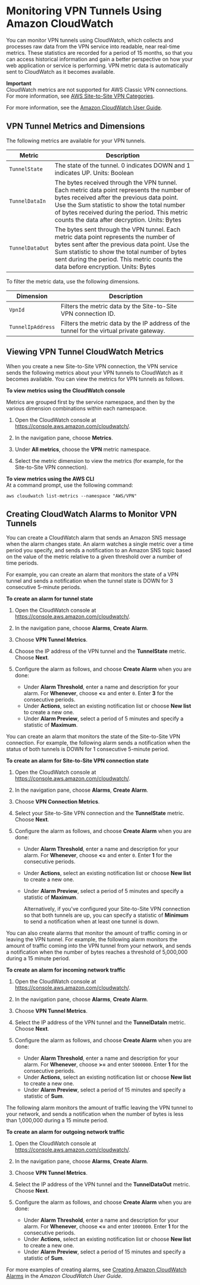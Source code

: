 # Monitoring VPN Tunnels Using Amazon CloudWatch<a name="monitoring-cloudwatch-vpn"></a>

You can monitor VPN tunnels using CloudWatch, which collects and processes raw data from the VPN service into readable, near real\-time metrics\. These statistics are recorded for a period of 15 months, so that you can access historical information and gain a better perspective on how your web application or service is performing\. VPN metric data is automatically sent to CloudWatch as it becomes available\.

**Important**  
CloudWatch metrics are not supported for AWS Classic VPN connections\. For more information, see [AWS Site\-to\-Site VPN Categories](VPC_VPN.md#vpn-categories)\.

For more information, see the [Amazon CloudWatch User Guide](https://docs.aws.amazon.com/AmazonCloudWatch/latest/monitoring/)\.

## VPN Tunnel Metrics and Dimensions<a name="metrics-dimensions-vpn"></a>

The following metrics are available for your VPN tunnels\.


| Metric | Description | 
| --- | --- | 
|  `TunnelState`  |  The state of the tunnel\. 0 indicates DOWN and 1 indicates UP\. Units: Boolean  | 
|  `TunnelDataIn`  |  The bytes received through the VPN tunnel\. Each metric data point represents the number of bytes received after the previous data point\. Use the Sum statistic to show the total number of bytes received during the period\. This metric counts the data after decryption\. Units: Bytes  | 
|  `TunnelDataOut`  |  The bytes sent through the VPN tunnel\. Each metric data point represents the number of bytes sent after the previous data point\. Use the Sum statistic to show the total number of bytes sent during the period\. This metric counts the data before encryption\. Units: Bytes  | 

To filter the metric data, use the following dimensions\.


| Dimension | Description | 
| --- | --- | 
| `VpnId` |  Filters the metric data by the Site\-to\-Site VPN connection ID\.  | 
| `TunnelIpAddress` |  Filters the metric data by the IP address of the tunnel for the virtual private gateway\.  | 

## Viewing VPN Tunnel CloudWatch Metrics<a name="viewing-metrics"></a>

When you create a new Site\-to\-Site VPN connection, the VPN service sends the following metrics about your VPN tunnels to CloudWatch as it becomes available\. You can view the metrics for VPN tunnels as follows\.

**To view metrics using the CloudWatch console**

Metrics are grouped first by the service namespace, and then by the various dimension combinations within each namespace\.

1. Open the CloudWatch console at [https://console\.aws\.amazon\.com/cloudwatch/](https://console.aws.amazon.com/cloudwatch/)\.

1. In the navigation pane, choose **Metrics**\.

1. Under **All metrics**, choose the **VPN** metric namespace\.

1. Select the metric dimension to view the metrics \(for example, for the Site\-to\-Site VPN connection\)\.

**To view metrics using the AWS CLI**  
At a command prompt, use the following command:

```
aws cloudwatch list-metrics --namespace "AWS/VPN"
```

## Creating CloudWatch Alarms to Monitor VPN Tunnels<a name="creating-alarms-vpn"></a>

You can create a CloudWatch alarm that sends an Amazon SNS message when the alarm changes state\. An alarm watches a single metric over a time period you specify, and sends a notification to an Amazon SNS topic based on the value of the metric relative to a given threshold over a number of time periods\. 

For example, you can create an alarm that monitors the state of a VPN tunnel and sends a notification when the tunnel state is DOWN for 3 consecutive 5\-minute periods\.

**To create an alarm for tunnel state**

1. Open the CloudWatch console at [https://console\.aws\.amazon\.com/cloudwatch/](https://console.aws.amazon.com/cloudwatch/)\.

1. In the navigation pane, choose **Alarms**, **Create Alarm**\.

1. Choose **VPN Tunnel Metrics**\.

1. Choose the IP address of the VPN tunnel and the **TunnelState** metric\. Choose **Next**\.

1. Configure the alarm as follows, and choose **Create Alarm** when you are done:
   + Under **Alarm Threshold**, enter a name and description for your alarm\. For **Whenever**, choose **<=** and enter `0`\. Enter **3** for the consecutive periods\.
   + Under **Actions**, select an existing notification list or choose **New list** to create a new one\. 
   + Under **Alarm Preview**, select a period of 5 minutes and specify a statistic of **Maximum**\.

You can create an alarm that monitors the state of the Site\-to\-Site VPN connection\. For example, the following alarm sends a notification when the status of both tunnels is DOWN for 1 consecutive 5\-minute period\.

**To create an alarm for Site\-to\-Site VPN connection state**

1. Open the CloudWatch console at [https://console\.aws\.amazon\.com/cloudwatch/](https://console.aws.amazon.com/cloudwatch/)\.

1. In the navigation pane, choose **Alarms**, **Create Alarm**\.

1. Choose **VPN Connection Metrics**\.

1. Select your Site\-to\-Site VPN connection and the **TunnelState** metric\. Choose **Next**\.

1. Configure the alarm as follows, and choose **Create Alarm** when you are done:
   + Under **Alarm Threshold**, enter a name and description for your alarm\. For **Whenever**, choose **<=** and enter `0`\. Enter **1** for the consecutive periods\.
   + Under **Actions**, select an existing notification list or choose **New list** to create a new one\. 
   + Under **Alarm Preview**, select a period of 5 minutes and specify a statistic of **Maximum**\.

     Alternatively, if you've configured your Site\-to\-Site VPN connection so that both tunnels are up, you can specify a statistic of **Minimum** to send a notification when at least one tunnel is down\.

You can also create alarms that monitor the amount of traffic coming in or leaving the VPN tunnel\. For example, the following alarm monitors the amount of traffic coming into the VPN tunnel from your network, and sends a notification when the number of bytes reaches a threshold of 5,000,000 during a 15 minute period\.

**To create an alarm for incoming network traffic**

1. Open the CloudWatch console at [https://console\.aws\.amazon\.com/cloudwatch/](https://console.aws.amazon.com/cloudwatch/)\.

1. In the navigation pane, choose **Alarms**, **Create Alarm**\.

1. Choose **VPN Tunnel Metrics**\.

1. Select the IP address of the VPN tunnel and the **TunnelDataIn** metric\. Choose **Next**\.

1. Configure the alarm as follows, and choose **Create Alarm** when you are done:
   + Under **Alarm Threshold**, enter a name and description for your alarm\. For **Whenever**, choose **>=** and enter `5000000`\. Enter **1** for the consecutive periods\.
   + Under **Actions**, select an existing notification list or choose **New list** to create a new one\. 
   + Under **Alarm Preview**, select a period of 15 minutes and specify a statistic of **Sum**\.

The following alarm monitors the amount of traffic leaving the VPN tunnel to your network, and sends a notification when the number of bytes is less than 1,000,000 during a 15 minute period\.

**To create an alarm for outgoing network traffic**

1. Open the CloudWatch console at [https://console\.aws\.amazon\.com/cloudwatch/](https://console.aws.amazon.com/cloudwatch/)\.

1. In the navigation pane, choose **Alarms**, **Create Alarm**\.

1. Choose **VPN Tunnel Metrics**\.

1. Select the IP address of the VPN tunnel and the **TunnelDataOut** metric\. Choose **Next**\.

1. Configure the alarm as follows, and choose **Create Alarm** when you are done:
   + Under **Alarm Threshold**, enter a name and description for your alarm\. For **Whenever**, choose **<=** and enter `1000000`\. Enter **1** for the consecutive periods\.
   + Under **Actions**, select an existing notification list or choose **New list** to create a new one\. 
   + Under **Alarm Preview**, select a period of 15 minutes and specify a statistic of **Sum**\.

For more examples of creating alarms, see [Creating Amazon CloudWatch Alarms](https://docs.aws.amazon.com/AmazonCloudWatch/latest/monitoring/AlarmThatSendsEmail.html) in the *Amazon CloudWatch User Guide*\.